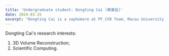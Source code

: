 ```yaml
---
title: 'Undergraduate student: Dongting Cai (蔡東廷)'
date: 2024-03-25
excerpt: "Dongting Cai is a sophomore at PF_CFD Team, Macau University of Science and Technology. His research interest is 3D reconstruction algorithm.<br/><img src='/images/CDT.png' width='200px'>"
---
```


Dongting Cai's research interests:

1. 3D Volume Reconstruction;
2. Scientific Computing.
